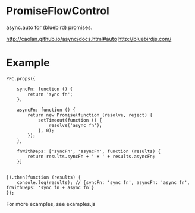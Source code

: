 # PromiseFlowControl
async.auto for (bluebird) promises.

http://caolan.github.io/async/docs.html#auto
http://bluebirdjs.com/

# Example 

    PFC.props({

        syncFn: function () {
            return 'sync fn';
        },

        asyncFn: function () {
            return new Promise(function (resolve, reject) {
                setTimeout(function () {
                    resolve('async fn');
                }, 0);
            });
        },

        fnWithDeps: ['syncFn', 'asyncFn', function (results) {
            return results.syncFn + ' + ' + results.asyncFn;
        }]


    }).then(function (results) {
        console.log(results); // {syncFn: 'sync fn', asyncFn: 'async fn', fnWithDeps: 'sync fn + async fn'}
    });

For more examples, see examples.js

